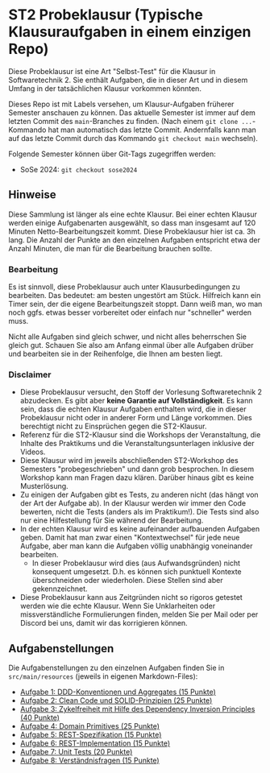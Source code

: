 # ST2 Probeklausur (Typische Klausuraufgaben in einem einzigen Repo)

Diese Probeklausur ist eine Art "Selbst-Test" für die Klausur in Softwaretechnik 2. Sie enthält
Aufgaben, die in dieser Art und in diesem Umfang in der tatsächlichen Klausur vorkommen könnten.

Dieses Repo ist mit Labels versehen, um Klausur-Aufgaben früherer Semester anschauen zu können. 
Das aktuelle Semester ist immer auf dem letzten Commit des `main`-Branches zu finden. (Nach 
einem `git clone ...`-Kommando hat man automatisch das letzte Commit. Andernfalls kann man auf 
das letzte Commit durch das Kommando `git checkout main` wechseln). 

Folgende Semester können über Git-Tags zugegriffen werden: 
- SoSe 2024: `git checkout sose2024`


## Hinweise

Diese Sammlung ist länger als eine echte Klausur. Bei einer echten Klausur
werden einige Aufgabenarten ausgewählt, so dass man insgesamt auf 120 Minuten Netto-Bearbeitungszeit 
kommt. Diese Probeklausur hier ist ca. 3h lang. Die Anzahl der Punkte an den einzelnen 
Aufgaben entspricht etwa der Anzahl Minuten, die man für die Bearbeitung brauchen sollte. 


### Bearbeitung

Es ist sinnvoll, diese Probeklausur auch unter Klausurbedingungen zu bearbeiten. Das bedeutet:
am besten ungestört am Stück. Hilfreich kann ein Timer sein, der die eigene Bearbeitungszeit
stoppt. Dann weiß man, wo man noch ggfs. etwas besser vorbereitet oder einfach nur "schneller" 
werden muss.

Nicht alle Aufgaben sind gleich schwer, und nicht alles beherrschen Sie gleich gut. Schauen
Sie also am Anfang einmal über alle Aufgaben drüber und bearbeiten sie in der Reihenfolge, die
Ihnen am besten liegt.


### Disclaimer

* Diese Probeklausur versucht, den Stoff der Vorlesung Softwaretechnik 2 abzudecken. Es gibt aber
  **keine Garantie auf Vollständigkeit**. Es kann sein, dass die echten Klausur Aufgaben enthalten 
  wird, die in dieser Probeklausur nicht oder in anderer Form und Länge vorkommen. Dies berechtigt nicht
  zu Einsprüchen gegen die ST2-Klausur. 
* Referenz für die ST2-Klausur sind die Workshops der Veranstaltung, die Inhalte des Praktikums 
  und die Veranstaltungsunterlagen inklusive der Videos.
* Diese Klausur wird im jeweils abschließenden ST2-Workshop des Semesters "probegeschrieben" und
  dann grob besprochen. In diesem Workshop kann man Fragen dazu klären. Darüber hinaus gibt es
  keine Musterlösung.
* Zu einigen der Aufgaben gibt es Tests, zu anderen nicht (das hängt von der Art der Aufgabe ab). 
  In der Klausur werden wir immer den Code bewerten, nicht die Tests (anders als im 
  Praktikum!). Die Tests sind also nur eine Hilfestellung für Sie während der Bearbeitung.
* In der echten Klausur wird es keine aufeinander aufbauenden Aufgaben geben. Damit hat man zwar
  einen "Kontextwechsel" für jede neue Aufgabe, aber man kann die Aufgaben völlig unabhängig 
  voneinander bearbeiten. 
  - In dieser Probeklausur wird dies (aus Aufwandsgründen) nicht konsequent umgesetzt. 
    D.h. es können sich punktuell Kontexte überschneiden oder wiederholen. Diese Stellen 
    sind aber gekennzeichnet.
* Diese Probeklausur kann aus Zeitgründen nicht so rigoros getestet werden wie die echte Klausur.
  Wenn Sie Unklarheiten oder missverständliche Formulierungen finden, melden Sie per Mail oder
  per Discord bei uns, damit wir das korrigieren können.


## Aufgabenstellungen

Die Aufgabenstellungen zu den einzelnen Aufgaben finden Sie in `src/main/resources` (jeweils in
eigenen Markdown-Files):

* [Aufgabe 1: DDD-Konventionen und Aggregates (15 Punkte)](./src/main/resources/a1_ddd_conventions_and_aggregates.md)
* [Aufgabe 2: Clean Code und SOLID-Prinzipien (25 Punkte)](./src/main/resources/a2_clean_code_and_solid.md)
* [Aufgabe 3: Zykelfreiheit mit Hilfe des Dependency Inversion Principles (40 Punkte)](./src/main/resources/a3_dip_zykelfreiheit.md)
* [Aufgabe 4: Domain Primitives (25 Punkte)](./src/main/resources/a4_domain_primitives.md)
* [Aufgabe 5: REST-Spezifikation (15 Punkte)](./src/main/resources/a5_rest_spezifikation.md)
* [Aufgabe 6: REST-Implementation (15 Punkte)](./src/main/resources/a6_rest_implementation.md)
* [Aufgabe 7: Unit Tests (20 Punkte)](./src/main/resources/a7_unit_tests.md)
* [Aufgabe 8: Verständnisfragen (15 Punkte)](./src/main/resources/a8_understanding.md)
